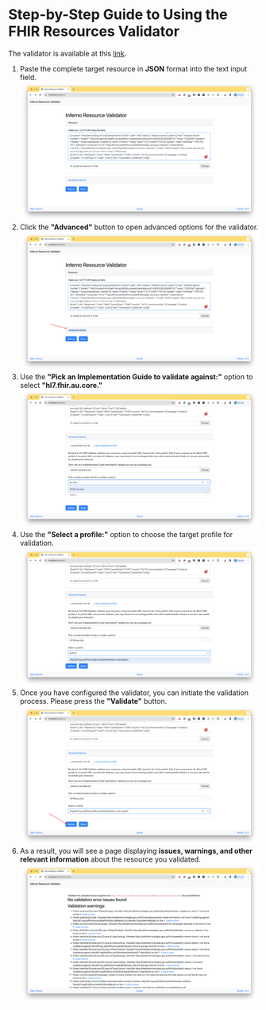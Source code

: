 # Step-by-Step Guide to Using the FHIR Resources Validator

The validator is available at this [link](https://inferno.hl7.org.au/hl7validatorapi/).

1. Paste the complete target resource in **JSON** format into the text input field.
![Past the complete target resource](/docs/assets/1_validator_paste_resource.png "Past the complete target resource")
2. Click the **"Advanced"** button to open advanced options for the validator.
![Click the Advanced button](/docs/assets/2_validator_advanced_options.png "Click the Advanced button")
3. Use the **"Pick an Implementation Guide to validate against:"** option to select **"hl7.fhir.au.core."**
![Select hl7.fhir.au.core](/docs/assets/3_validator_pick_IG.png "Select hl7.fhir.au.core")
4. Use the **"Select a profile:"** option to choose the target profile for validation.
![Choose the target profile for validation](/docs/assets/4_validator_select_profile.png "Choose the target profile for validation")
5. Once you have configured the validator, you can initiate the validation process. Please press the **"Validate"** button.
![Please press the Validate button](/docs/assets/5_validator_validate_button.png "Please press the Validate button")
6. As a result, you will see a page displaying **issues, warnings, and other relevant information** about the resource you validated.
![Get the result](/docs/assets/6_validator_result.png "Get the result")

